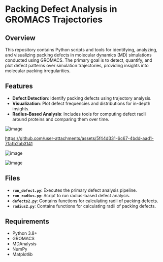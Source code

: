 # Packing Defect Analysis in GROMACS Trajectories

## Overview

This repository contains Python scripts and tools for identifying, analyzing, and visualizing packing defects in molecular dynamics (MD) simulations conducted using GROMACS. The primary goal is to detect, quantify, and plot defect patterns over simulation trajectories, providing insights into molecular packing irregularities.

## Features

- **Defect Detection**: Identify packing defects using trajectory analysis.
- **Visualization**: Plot defect frequencies and distributions for in-depth insights.
- **Radius-Based Analysis**: Includes tools for computing defect radii around proteins and comparing them over time.

![image](https://github.com/user-attachments/assets/be3a6ba1-96b4-40f5-9e44-fb903c30f052)


https://github.com/user-attachments/assets/5f44d331-6c67-4bdd-aad1-71afb2ab3141

![image](https://github.com/user-attachments/assets/32cbe599-252c-4f6d-b1e1-a49f109eb614)

![image](https://github.com/user-attachments/assets/4e6aae24-3823-4c3d-8f9a-446fe4643c6b)


## Files

- **`run_defect.py`**: Executes the primary defect analysis pipeline.
- **`run_radius.py`**: Script to run radius-based defect analysis.
- **`defects2.py`**: Contains functions for calculating radii of packing defects.
- **`radius2.py`**: Contains functions for calculating radii of packing defects.


## Requirements

- Python 3.8+
- GROMACS
- MDAnalysis
- NumPy
- Matplotlib


